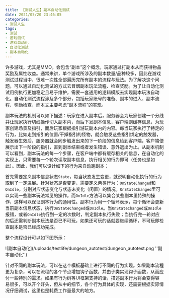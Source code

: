 ```yaml
---
title: 【测试人生】副本自动化测试
date: 2021/05/20 23:46:05
categories:
- 测试人生
tags:
- 测试
- 游戏测试
- 游戏自动化
- 自动化测试
- 副本自动化
---
```


许多游戏，尤其是MMO，会包含“副本”这个概念，玩家通过打副本从而获得物品奖励及属性收益。通常来讲，单个游戏所涉及的副本数量/品种较多，因此在游戏测试过程当中，很难一次性全部遍历完所有副本的流程与玩法。为了解决这个问题，可以通过自动化测试的方式去冒烟副本玩法流程、检查奖励。为了让自动化测试用例执行更加稳定且易于维护，需要一套通用的逻辑模版去实现副本玩法自动化。自动化测试流程涉及多个部分，包括玩家账号的准备、副本的进入、副本流程、奖励检查，而本文主要考虑“副本流程”的实现。

副本玩法的机制可以如下描述：玩家在进入副本后，服务器会为玩家创建一个分线并让玩家执行切线操作切入副本内，而后下发副本信息，客户端则缓存信息，为玩家创建场景及指引，而后玩家根据指引游玩副本内的内容。每当玩家执行了特定的行为，比如走到指引的位置/干掉指引的怪物，就会触发这些指引绑定的触发器，触发器生效后，服务器就会同步触发出来的下一阶段的信息给到客户端，客户端便展示出下一阶段的指引，直到副本结束或者发生错误、意外退出为止。从副本机制可以看到，副本玩法的每一个步骤，在客户端中都有缓存相关的信息，在自动化的实现上，只需要每一个轮次读取副本信息，执行相关的行为即可（任务也是如此）。因此，我们可以设计如下的行为来自动跑副本：

<!-- more -->

首先需要定义副本信息状态`State`，每当状态发生变更，就说明自动化执行的行为取到了一定进展。针对状态是否变更，需要定义两类行为：`OnStateChanged`和`OnIdle`，分别对应状态变化与状态未变化（闲置）的情况。`OnStateChanged`里可以实现一些副本玩法常见的操作，而`OnIdle`方法可以集合某些副本里特殊的操作，这样可以保证副本行为的通用性。副本行为用一个循环表示，每个循环会更新当前副本信息状态，执行`OnStateChanged`或`OnIdle`。当`OnStateChanged`或`OnIdle`报错，或者`OnIdle`执行到一定的次数时，判定副本执行失败；当执行完一轮对应的后还需判断副本玩法是否已不可玩，如果还可玩的话就要继续循环，不可玩即检查副本是否已经成功完成。

整个流程设计可以如下图所示：

![副本自动化](/uploads/testlife/dungeon_autotest/dungeon_autotest.png ''副本自动化'')

针对不同的副本玩法，可以在这个模板基础上进行不同的行为实现。如果副本流程更为复杂，可以在流程的各个节点增加钩子函数，并由子类实现钩子函数，从而应付一些特别的需求。如果有行为树等UI框架支持的话，描述副本行为将会变得容易很多，可以开个好头，但从中的细节，各个行为具体的实现，还需要根据实际情况仔细调试，这里也是耗费工作量最大的地方。
